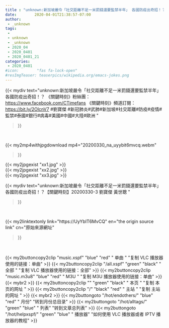 ```yaml
---
title : "unknown:新加坡嚴令「社交距離不足一米罰錢還要監禁半年」 各國防疫出奇招！？【關鍵時刻】20200330-3 劉寶傑 黃世聰 "
date:        2020-04-01T21:38:57-07:00
author:
 - _unknown
tags:
 - 
 - unknown
 - _unknown
 - 2020_04
 - 2020_0401
 - 2020_0401_21
categories:
 - 2020_0401
#icon:        "fas fa-lock-open"
#resImgTeaser: teaserpics/wikipedia.org/emacs-jokes.png
---
```







{{< mydiv text="unknown:新加坡嚴令「社交距離不足一米罰錢還要監禁半年」 各國防疫出奇招！？  《關鍵時刻》粉絲團：https://www.facebook.com/CTimefans 《關鍵時刻》頻道訂閱：https://bit.ly/2OlcnV7  #劉寶傑 #新冠肺炎#武肺#新加坡#社交距離#防疫#疫情#監禁#泰國#銀行#病毒#美國#中國#大陸#歐洲 "
>}}
<br>


{{< my2mp4withjpgdownload mp4="20200330_na_uyybit6mvcq.webm"
>}}

{{< my2jpgexist "xx1.jpg" >}}<br>
{{< my2jpgexist "xx2.jpg" >}}<br>
{{< my2jpgexist "xx3.jpg" >}}<br>



{{< mydiv text="unknown:新加坡嚴令「社交距離不足一米罰錢還要監禁半年」 各國防疫出奇招！？【關鍵時刻】20200330-3 劉寶傑 黃世聰 "
>}}
<br>

{{< my2linktextonly link="https://UyYbIT6MvCQ"
en="the origin source link" cn="原始來源網址"
>}}


<br>


{{< my2buttoncopy2clip "music.xspf"        "blue"   "red"    " 单曲 "  "复制 VLC 播放器使用的链接：单曲" >}} {{< my2buttoncopy2clip "/all.xspf"         "green"  "black"  " 全部 "  "复制 VLC 播放器使用的链接：全部" >}} {{< my2buttoncopy2clip "music.m3u8"        "blue"   "red"    " M3U  "    "复制 M3U 播放器使用的链接：单曲" >}} {{< mybr2 >}} {{< my2buttoncopy2clip ""                  "green"  "black"  " 本页 "    "复制 本页的网址 " >}} {{< my2buttoncopy2clip "/"                 "black"  "red"    " 主站 "    "复制 主站的网址 " >}} {{< mybr2 >}} {{< my2buttongoto      "/hot/endothers/"   "blue"   "red"    " 月份"   "转到月份总目录" >}} {{< my2buttongoto      "/hot/alltags/"     "green"  "blue"   " 列表"   "转到文章总列表" >}} {{< my2buttongoto      "/hot/helpxspf/"    "green"  "blue"   " 播放器" "如何使用 VLC 播放器或者 IPTV 播放器的教程" >}} 
